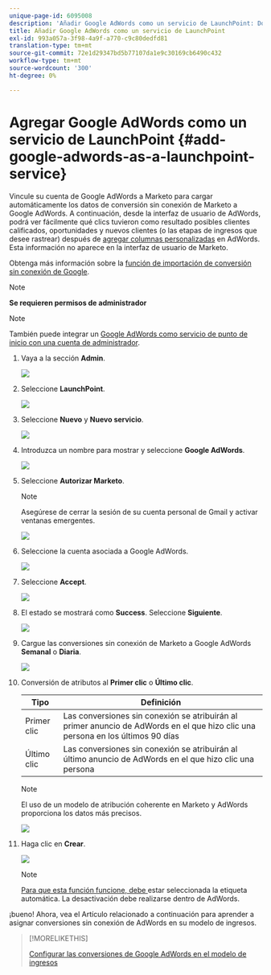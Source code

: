 ```yaml
---
unique-page-id: 6095008
description: 'Añadir Google AdWords como un servicio de LaunchPoint: Documentos de Marketo: Documentación del producto'
title: Añadir Google AdWords como un servicio de LaunchPoint
exl-id: 993a057a-3f98-4a9f-a770-c9c80dedfd81
translation-type: tm+mt
source-git-commit: 72e1d29347bd5b77107da1e9c30169cb6490c432
workflow-type: tm+mt
source-wordcount: '300'
ht-degree: 0%

---
```


# Agregar Google AdWords como un servicio de LaunchPoint {#add-google-adwords-as-a-launchpoint-service}

Vincule su cuenta de Google AdWords a Marketo para cargar automáticamente los datos de conversión sin conexión de Marketo a Google AdWords. A continuación, desde la interfaz de usuario de AdWords, podrá ver fácilmente qué clics tuvieron como resultado posibles clientes calificados, oportunidades y nuevos clientes (o las etapas de ingresos que desee rastrear) después de [agregar columnas personalizadas](https://support.google.com/adwords/answer/3073556) en AdWords. Esta información no aparece en la interfaz de usuario de Marketo.

Obtenga más información sobre la [función de importación de conversión sin conexión de Google](https://support.google.com/adwords/answer/2998031?hl=en).

>[!NOTE]
>
>**Se requieren permisos de administrador**

>[!NOTE]
>
>También puede integrar un [Google AdWords como servicio de punto de inicio con una cuenta de administrador](/help/marketo/product-docs/administration/additional-integrations/add-google-adwords-as-a-launchpoint-service-with-a-manager-account.md).

1. Vaya a la sección **Admin**.

   ![](assets/login-admin.png)

1. Seleccione **LaunchPoint**.

   ![](assets/image2014-12-5-14-3a35-3a27.png)

1. Seleccione **Nuevo** y **Nuevo servicio**.

   ![](assets/image2015-2-23-14-3a54-3a50.png)

1. Introduzca un nombre para mostrar y seleccione **Google AdWords**.

   ![](assets/new-service-google.png)

1. Seleccione **Autorizar Marketo**.

   >[!NOTE]
   >
   >Asegúrese de cerrar la sesión de su cuenta personal de Gmail y activar ventanas emergentes.

   ![](assets/image2015-2-26-20-3a54-3a1.png)

1. Seleccione la cuenta asociada a Google AdWords.

   ![](assets/image2015-2-23-15-3a31-3a16.png)

1. Seleccione **Accept**.

   ![](assets/image2015-2-23-16-3a32-3a45.png)

1. El estado se mostrará como **Success**. Seleccione **Siguiente**.

   ![](assets/image2015-2-26-20-3a55-3a21.png)

1. Cargue las conversiones sin conexión de Marketo a Google AdWords **Semanal** o **Diaria**.

   ![](assets/image2015-2-23-16-3a53-3a4.png)

1. Conversión de atributos al **Primer clic** o **Último clic**.

   | Tipo | Definición |
   |---|---|
   | Primer clic | Las conversiones sin conexión se atribuirán al primer anuncio de AdWords en el que hizo clic una persona en los últimos 90 días |
   | Último clic | Las conversiones sin conexión se atribuirán al último anuncio de AdWords en el que hizo clic una persona |

   >[!NOTE]
   >
   >El uso de un modelo de atribución coherente en Marketo y AdWords proporciona los datos más precisos.

   ![](assets/image2015-2-23-16-3a57-3a49.png)

1. Haga clic en **Crear**.

   ![](assets/image2015-2-23-17-3a50-3a9.png)

   >[!NOTE]
   >
   >[Para que esta función funcione, debe ](https://support.google.com/adwords/answer/1752125?hl=en) estar seleccionada la etiqueta automática. La desactivación debe realizarse dentro de AdWords.

¡bueno! Ahora, vea el Artículo relacionado a continuación para aprender a asignar conversiones sin conexión de AdWords en su modelo de ingresos.

>[!MORELIKETHIS]
>
>[Configurar las conversiones de Google AdWords en el modelo de ingresos](/help/marketo/product-docs/reporting/revenue-cycle-analytics/revenue-cycle-models/set-google-adwords-conversions-in-the-revenue-model.md)
